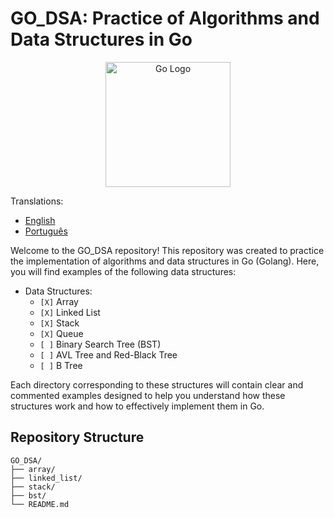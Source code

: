# GO_DSA: Practice of Algorithms and Data Structures in Go

<div align="center">
    <img src="https://go.dev/blog/go-brand/Go-Logo/PNG/Go-Logo_LightBlue.png" alt="Go Logo" width="200" height="200">
</div>

Translations:

* [English](README.md)
* [Português](README_ptBR.md)

Welcome to the GO_DSA repository! This repository was created to practice the implementation of algorithms and data structures in Go (Golang). Here, you will find examples of the following data structures:

- Data Structures:
  - `[X]` Array
  - `[X]` Linked List
  - `[X]` Stack
  - `[X]` Queue
  - `[ ]` Binary Search Tree (BST)
  - `[ ]` AVL Tree and Red-Black Tree
  - `[ ]` B Tree

Each directory corresponding to these structures will contain clear and commented examples designed to help you understand how these structures work and how to effectively implement them in Go.

## Repository Structure

```
GO_DSA/
├── array/
├── linked_list/
├── stack/
├── bst/
└── README.md
```
